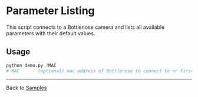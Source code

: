 # Parameter Listing 

This script connects to a Bottlenose camera and lists all available parameters
with their default values.

## Usage

```bash
python demo.py ?MAC
# MAC     - (optional) mac address of Bottlenose to connect to or first one
```

----
Back to [Samples](../README.md)